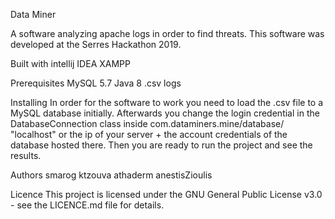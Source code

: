 Data Miner

A software analyzing apache logs in order to find threats. This software was developed at the Serres Hackathon 2019.

Built with
intellij IDEA
XAMPP

Prerequisites
MySQL 5.7
Java 8 
.csv logs

Installing
In order for the software to work you need to load the .csv file to a MySQL database initially.
Afterwards you change the login credential in the DatabaseConnection class inside com.dataminers.mine/database/
"localhost" or the ip of your server + the account credentials of the database hosted there.
Then you are ready to run the project and see the results.

Authors
smarog
ktzouva
athaderm
anestisZioulis

Licence
This project is licensed under the GNU General Public License v3.0 - see the LICENCE.md file for details.
